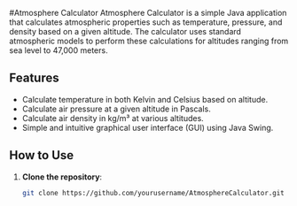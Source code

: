 #Atmosphere Calculator
Atmosphere Calculator is a simple Java application that calculates atmospheric properties such as temperature, pressure, and density based on a given altitude. The calculator uses standard atmospheric models to perform these calculations for altitudes ranging from sea level to 47,000 meters.

## Features

- Calculate temperature in both Kelvin and Celsius based on altitude.
- Calculate air pressure at a given altitude in Pascals.
- Calculate air density in kg/m³ at various altitudes.
- Simple and intuitive graphical user interface (GUI) using Java Swing.

## How to Use

1. **Clone the repository**:
   ```bash
   git clone https://github.com/yourusername/AtmosphereCalculator.git
